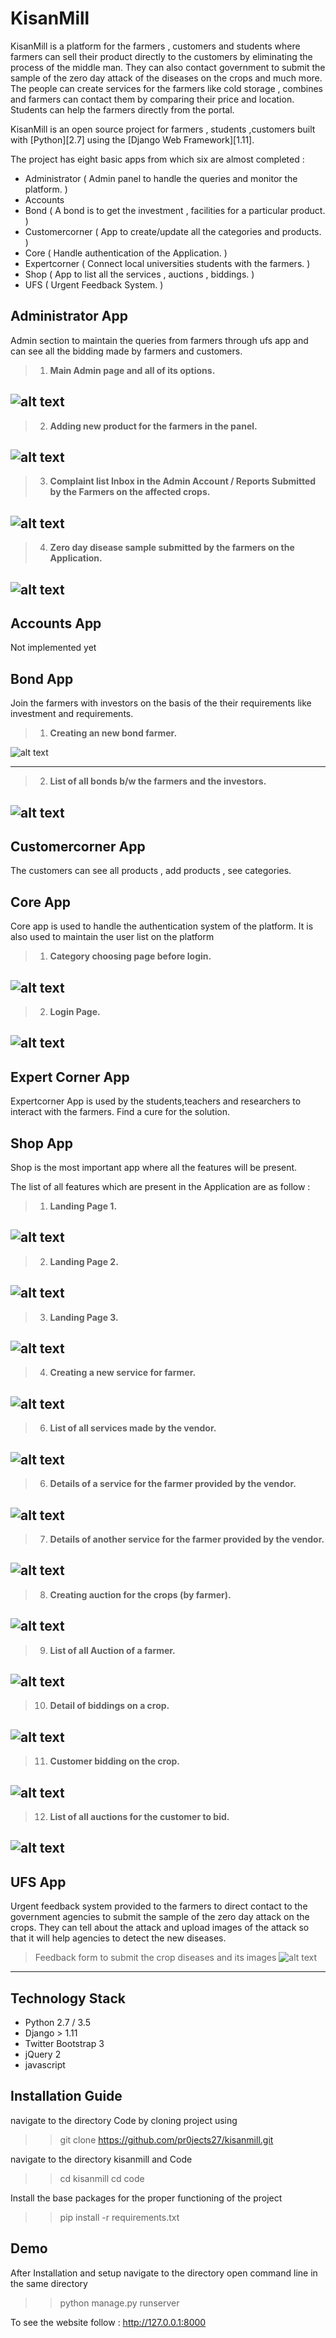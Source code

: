 # KisanMill
KisanMill is a platform for the farmers , customers and students where farmers can sell their product directly to the customers by eliminating the process of the middle man. They can also contact government to submit the sample of the zero day attack of the diseases on the crops and much more. The people can create services for the farmers like cold storage , combines and farmers can contact them by comparing their price and location. Students can help the farmers directly from the portal.


KisanMill is an open source project for farmers , students ,customers built with [Python][2.7] using the [Django Web Framework][1.11].

The project has eight basic apps from which six are almost completed :

* Administrator       ( Admin panel to handle the queries and monitor the platform. )
* Accounts
* Bond                ( A bond is to get the investment , facilities for a particular product. )
* Customercorner      ( App to create/update all the categories and products. )
* Core                ( Handle authentication of the Application. )
* Expertcorner        ( Connect local universities students with the farmers. )
* Shop                ( App to list all the services , auctions , biddings. )
* UFS                 ( Urgent Feedback System. )

## Administrator App
Admin section to maintain the queries from farmers through ufs app and can see all the bidding made by farmers and customers.

> 1. **Main Admin page and all of its options.**

![alt text](docs/snapshots/admin/1_main_administrator_page.png)
---

> 2. **Adding new product for the farmers in the panel.**

![alt text](docs/snapshots/admin/2_list_of_all_products_from_admin_panel.png)
---

> 3. **Complaint list Inbox in the Admin Account  / Reports Submitted by the Farmers on the affected crops.**

![alt text](docs/snapshots/admin/3_compaint_list_inbox.png)
---

> 4. **Zero day disease sample submitted by the farmers on the Application.**

![alt text](docs/snapshots/admin/4_disease_report.png)
---

## Accounts App
Not implemented yet

## Bond App
Join the farmers with investors on the basis of the their requirements like investment and requirements.

> 1. **Creating an new bond farmer.**

![alt text](docs/snapshots/bond/1_creating_a_new_bond.png)

---

> 2. **List of all bonds b/w the farmers and the investors.**

![alt text](https://github.com/pr0jects/kisanmill/blob/master/docs/snapshots/bond/2_list_all_bonds_between_people.png)
---


## Customercorner App
The customers can see all products , add products , see categories.

## Core App
Core app is used to handle the authentication system of the platform. It is also used to maintain the user list on the platform

> 1. **Category choosing page before login.**

![alt text](https://github.com/pr0jects/kisanmill/blob/master/docs/snapshots/core/1_category_login.png)
---

> 2. **Login Page.**

![alt text](https://github.com/pr0jects/kisanmill/blob/master/docs/snapshots/core/2_login_page.png)
---



## Expert Corner App
Expertcorner App is used by the students,teachers and researchers to interact with the farmers. Find a cure for the solution.


## Shop App
Shop is the most important app where all the features will be present.

The list of all features which are present in the Application are as follow :


> 1. **Landing Page 1.**

![alt text](https://github.com/pr0jects/kisanmill/blob/master/docs/snapshots/shop/1_landing_page_1.png)
---

> 2. **Landing Page 2.**

![alt text](https://github.com/pr0jects/kisanmill/blob/master/docs/snapshots/shop/2_landing_page_2.png)
---

> 3. **Landing Page 3.**

![alt text](https://github.com/pr0jects/kisanmill/blob/master/docs/snapshots/shop/3_landing_page_3.png)
---

> 4. **Creating a new service for farmer.**

![alt text](https://github.com/pr0jects/kisanmill/blob/master/docs/snapshots/shop/4_creating_a_new_services_for_the_farmers.png)
---


> 6. **List of all services made by the vendor.**

![alt text](https://github.com/pr0jects/kisanmill/blob/master/docs/snapshots/shop/5_list_of_all_services_for_the_farmers.png)
---

> 6. **Details of a service for the farmer provided by the vendor.**

![alt text](https://github.com/pr0jects/kisanmill/blob/master/docs/snapshots/shop/6_details_of_a_service_for_the_farmer_provided_by_the_vendor.png)
---

> 7. **Details of another service for the farmer provided by the vendor.**

![alt text](https://github.com/pr0jects/kisanmill/blob/master/docs/snapshots/shop/7_detail_of_another_service_for_the_farmer_provided_by_the_vendor.png)
---

> 8. **Creating auction for the crops (by farmer).**

![alt text](https://github.com/pr0jects/kisanmill/blob/master/docs/snapshots/shop/8_creating_auction_for_the_crop_by_farmer.png)
---

> 9. **List of all Auction of a farmer.**

![alt text](https://github.com/pr0jects/kisanmill/blob/master/docs/snapshots/shop/9_list_of_all_auction_of_a_farmer.png)
---


> 10. **Detail of biddings on a crop.**

![alt text](https://github.com/pr0jects/kisanmill/blob/master/docs/snapshots/shop/10_details_of_a_bidding_on_auction_of_crops.png)
---

> 11. **Customer bidding on the crop.**

![alt text](https://github.com/pr0jects/kisanmill/blob/master/docs/snapshots/shop/11_customer_bidding_on_the_product.png)
---

> 12. **List of all auctions for the customer to bid.**

![alt text](https://github.com/pr0jects/kisanmill/blob/master/docs/snapshots/shop/12_list_of_all_auction_for_bidding_by_customer.png)
---

## UFS App
Urgent feedback system provided to the farmers to direct contact to the government agencies to submit the sample of the zero day attack on the crops.
They can tell about the attack and upload images of the attack so that it will help agencies to detect the new diseases.

>  Feedback form to submit the crop diseases and its images
![alt text](https://github.com/pr0jects/kisanmill/blob/master/docs/snapshots/ufs/giving_feedback_for_the_disease_to_the_organizations.png)
---

## Technology Stack

- Python 2.7 / 3.5
- Django > 1.11
- Twitter Bootstrap 3
- jQuery 2
- javascript

## Installation Guide

navigate to the directory Code by cloning project using

>> git clone https://github.com/pr0jects27/kisanmill.git

navigate to the directory kisanmill and Code

>> cd kisanmill
>> cd code

Install the base packages for the proper functioning of the project

>> pip install -r requirements.txt


## Demo

After Installation and setup navigate to the directory
open command line in the same directory

>> python manage.py runserver

To see the website follow : http://127.0.0.1:8000
